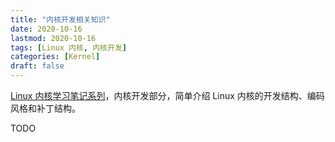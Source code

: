 ```yaml
---
title: "内核开发相关知识"
date: 2020-10-16
lastmod: 2020-10-16
tags: [Linux 内核, 内核开发]
categories: [Kernel]
draft: false
---
```


[Linux 内核学习笔记系列](/posts/kernel/kernel)，内核开发部分，简单介绍 Linux 内核的开发结构、编码风格和补丁结构。

<!--more-->

TODO

